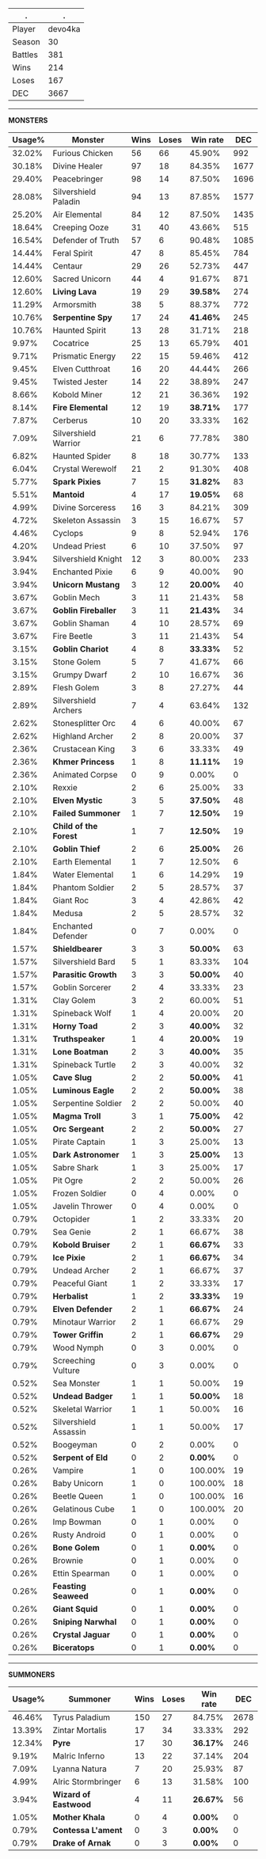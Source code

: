 .|.
|-|-
Player|devo4ka
Season|30
Battles|381
Wins|214
Loses|167
DEC|3667

---
**MONSTERS**

Usage%|Monster|Wins|Loses|Win rate|DEC|
-|-|-|-|-|-|
32.02%|Furious Chicken|56|66|45.90%|992|
30.18%|Divine Healer|97|18|84.35%|1677|
29.40%|Peacebringer|98|14|87.50%|1696|
28.08%|Silvershield Paladin|94|13|87.85%|1577|
25.20%|Air Elemental|84|12|87.50%|1435|
18.64%|Creeping Ooze|31|40|43.66%|515|
16.54%|Defender of Truth|57|6|90.48%|1085|
14.44%|Feral Spirit|47|8|85.45%|784|
14.44%|Centaur|29|26|52.73%|447|
12.60%|Sacred Unicorn|44|4|91.67%|871|
12.60%|**Living Lava**|19|29|**39.58%**|274|
11.29%|Armorsmith|38|5|88.37%|772|
10.76%|**Serpentine Spy**|17|24|**41.46%**|245|
10.76%|Haunted Spirit|13|28|31.71%|218|
9.97%|Cocatrice|25|13|65.79%|401|
9.71%|Prismatic Energy|22|15|59.46%|412|
9.45%|Elven Cutthroat|16|20|44.44%|266|
9.45%|Twisted Jester|14|22|38.89%|247|
8.66%|Kobold Miner|12|21|36.36%|192|
8.14%|**Fire Elemental**|12|19|**38.71%**|177|
7.87%|Cerberus|10|20|33.33%|162|
7.09%|Silvershield Warrior|21|6|77.78%|380|
6.82%|Haunted Spider|8|18|30.77%|133|
6.04%|Crystal Werewolf|21|2|91.30%|408|
5.77%|**Spark Pixies**|7|15|**31.82%**|83|
5.51%|**Mantoid**|4|17|**19.05%**|68|
4.99%|Divine Sorceress|16|3|84.21%|309|
4.72%|Skeleton Assassin|3|15|16.67%|57|
4.46%|Cyclops|9|8|52.94%|176|
4.20%|Undead Priest|6|10|37.50%|97|
3.94%|Silvershield Knight|12|3|80.00%|233|
3.94%|Enchanted Pixie|6|9|40.00%|90|
3.94%|**Unicorn Mustang**|3|12|**20.00%**|40|
3.67%|Goblin Mech|3|11|21.43%|58|
3.67%|**Goblin Fireballer**|3|11|**21.43%**|34|
3.67%|Goblin Shaman|4|10|28.57%|69|
3.67%|Fire Beetle|3|11|21.43%|54|
3.15%|**Goblin Chariot**|4|8|**33.33%**|52|
3.15%|Stone Golem|5|7|41.67%|66|
3.15%|Grumpy Dwarf|2|10|16.67%|36|
2.89%|Flesh Golem|3|8|27.27%|44|
2.89%|Silvershield Archers|7|4|63.64%|132|
2.62%|Stonesplitter Orc|4|6|40.00%|67|
2.62%|Highland Archer|2|8|20.00%|37|
2.36%|Crustacean King|3|6|33.33%|49|
2.36%|**Khmer Princess**|1|8|**11.11%**|19|
2.36%|Animated Corpse|0|9|0.00%|0|
2.10%|Rexxie|2|6|25.00%|33|
2.10%|**Elven Mystic**|3|5|**37.50%**|48|
2.10%|**Failed Summoner**|1|7|**12.50%**|19|
2.10%|**Child of the Forest**|1|7|**12.50%**|19|
2.10%|**Goblin Thief**|2|6|**25.00%**|26|
2.10%|Earth Elemental|1|7|12.50%|6|
1.84%|Water Elemental|1|6|14.29%|19|
1.84%|Phantom Soldier|2|5|28.57%|37|
1.84%|Giant Roc|3|4|42.86%|42|
1.84%|Medusa|2|5|28.57%|32|
1.84%|Enchanted Defender|0|7|0.00%|0|
1.57%|**Shieldbearer**|3|3|**50.00%**|63|
1.57%|Silvershield Bard|5|1|83.33%|104|
1.57%|**Parasitic Growth**|3|3|**50.00%**|40|
1.57%|Goblin Sorcerer|2|4|33.33%|23|
1.31%|Clay Golem|3|2|60.00%|51|
1.31%|Spineback Wolf|1|4|20.00%|20|
1.31%|**Horny Toad**|2|3|**40.00%**|32|
1.31%|**Truthspeaker**|1|4|**20.00%**|19|
1.31%|**Lone Boatman**|2|3|**40.00%**|35|
1.31%|Spineback Turtle|2|3|40.00%|32|
1.05%|**Cave Slug**|2|2|**50.00%**|41|
1.05%|**Luminous Eagle**|2|2|**50.00%**|38|
1.05%|Serpentine Soldier|2|2|50.00%|40|
1.05%|**Magma Troll**|3|1|**75.00%**|42|
1.05%|**Orc Sergeant**|2|2|**50.00%**|27|
1.05%|Pirate Captain|1|3|25.00%|13|
1.05%|**Dark Astronomer**|1|3|**25.00%**|13|
1.05%|Sabre Shark|1|3|25.00%|17|
1.05%|Pit Ogre|2|2|50.00%|26|
1.05%|Frozen Soldier|0|4|0.00%|0|
1.05%|Javelin Thrower|0|4|0.00%|0|
0.79%|Octopider|1|2|33.33%|20|
0.79%|Sea Genie|2|1|66.67%|38|
0.79%|**Kobold Bruiser**|2|1|**66.67%**|33|
0.79%|**Ice Pixie**|2|1|**66.67%**|34|
0.79%|Undead Archer|2|1|66.67%|37|
0.79%|Peaceful Giant|1|2|33.33%|17|
0.79%|**Herbalist**|1|2|**33.33%**|19|
0.79%|**Elven Defender**|2|1|**66.67%**|24|
0.79%|Minotaur Warrior|2|1|66.67%|29|
0.79%|**Tower Griffin**|2|1|**66.67%**|29|
0.79%|Wood Nymph|0|3|0.00%|0|
0.79%|Screeching Vulture|0|3|0.00%|0|
0.52%|Sea Monster|1|1|50.00%|19|
0.52%|**Undead Badger**|1|1|**50.00%**|18|
0.52%|Skeletal Warrior|1|1|50.00%|16|
0.52%|Silvershield Assassin|1|1|50.00%|17|
0.52%|Boogeyman|0|2|0.00%|0|
0.52%|**Serpent of Eld**|0|2|**0.00%**|0|
0.26%|Vampire|1|0|100.00%|19|
0.26%|Baby Unicorn|1|0|100.00%|18|
0.26%|Beetle Queen|1|0|100.00%|16|
0.26%|Gelatinous Cube|1|0|100.00%|20|
0.26%|Imp Bowman|0|1|0.00%|0|
0.26%|Rusty Android|0|1|0.00%|0|
0.26%|**Bone Golem**|0|1|**0.00%**|0|
0.26%|Brownie|0|1|0.00%|0|
0.26%|Ettin Spearman|0|1|0.00%|0|
0.26%|**Feasting Seaweed**|0|1|**0.00%**|0|
0.26%|**Giant Squid**|0|1|**0.00%**|0|
0.26%|**Sniping Narwhal**|0|1|**0.00%**|0|
0.26%|**Crystal Jaguar**|0|1|**0.00%**|0|
0.26%|**Biceratops**|0|1|**0.00%**|0|

---
**SUMMONERS**

Usage%|Summoner|Wins|Loses|Win rate|DEC|
-|-|-|-|-|-|
46.46%|Tyrus Paladium|150|27|84.75%|2678|
13.39%|Zintar Mortalis|17|34|33.33%|292|
12.34%|**Pyre**|17|30|**36.17%**|246|
9.19%|Malric Inferno|13|22|37.14%|204|
7.09%|Lyanna Natura|7|20|25.93%|87|
4.99%|Alric Stormbringer|6|13|31.58%|100|
3.94%|**Wizard of Eastwood**|4|11|**26.67%**|56|
1.05%|**Mother Khala**|0|4|**0.00%**|0|
0.79%|**Contessa L'ament**|0|3|**0.00%**|0|
0.79%|**Drake of Arnak**|0|3|**0.00%**|0|
